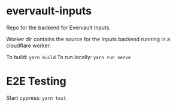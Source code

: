 # evervault-inputs

Repo for the backend for Evervault Inputs.

Worker dir contains the source for the Inputs backend running in a cloudflare worker.

To build: `yarn build`
To run locally: `yarn run serve`

# E2E Testing

Start cypress: `yarn test`